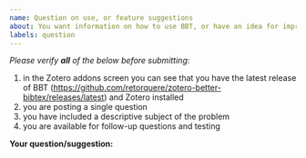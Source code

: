 ```yaml
---
name: Question on use, or feature suggestions
about: You want information on how to use BBT, or have an idea for improvement
labels: question
---
```


*Please verify **all** of the below before submitting*:

1. in the Zotero addons screen you can see that you have the latest release of BBT (https://github.com/retorquere/zotero-better-bibtex/releases/latest) and Zotero installed
2. you are posting a single question
3. you have included a descriptive subject of the problem
4. you are available for follow-up questions and testing

**Your question/suggestion:**

